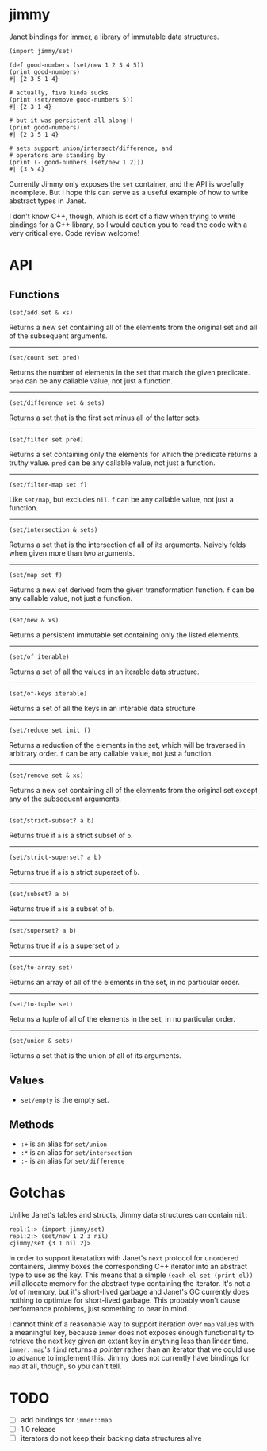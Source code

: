 # jimmy

Janet bindings for [immer](https://github.com/arximboldi/immer), a library of immutable data structures.

```
(import jimmy/set)

(def good-numbers (set/new 1 2 3 4 5))
(print good-numbers)
#| {2 3 5 1 4}

# actually, five kinda sucks
(print (set/remove good-numbers 5))
#| {2 3 1 4}

# but it was persistent all along!!
(print good-numbers)
#| {2 3 5 1 4}

# sets support union/intersect/difference, and
# operators are standing by
(print (- good-numbers (set/new 1 2)))
#| {3 5 4}

```

Currently Jimmy only exposes the `set` container, and the API is woefully incomplete. But I hope this can serve as a useful example of how to write abstract types in Janet.

I don't know C++, though, which is sort of a flaw when trying to write bindings for a C++ library, so I would caution you to read the code with a very critical eye. Code review welcome!

# API

## Functions

```janet
(set/add set & xs)
```

Returns a new set containing all of the elements from the original set and all of the subsequent arguments.

---

```janet
(set/count set pred)
```

Returns the number of elements in the set that match the given predicate. `pred` can be any callable value, not just a function.

---

```janet
(set/difference set & sets)
```

Returns a set that is the first set minus all of the latter sets.

---

```janet
(set/filter set pred)
```

Returns a set containing only the elements for which the predicate returns a truthy value. `pred` can be any callable value, not just a function.

---

```janet
(set/filter-map set f)
```

Like `set/map`, but excludes `nil`. `f` can be any callable value, not just a function.

---

```janet
(set/intersection & sets)
```

Returns a set that is the intersection of all of its arguments. Naively folds when given more than two arguments.

---

```janet
(set/map set f)
```

Returns a new set derived from the given transformation function. `f` can be any callable value, not just a function.

---

```janet
(set/new & xs)
```

Returns a persistent immutable set containing only the listed elements.

---

```janet
(set/of iterable)
```

Returns a set of all the values in an iterable data structure.

---

```janet
(set/of-keys iterable)
```

Returns a set of all the keys in an interable data structure.

---

```janet
(set/reduce set init f)
```

Returns a reduction of the elements in the set, which will be traversed in arbitrary order. `f` can be any callable value, not just a function.

---

```janet
(set/remove set & xs)
```

Returns a new set containing all of the elements from the original set except any of the subsequent arguments.

---

```janet
(set/strict-subset? a b)
```

Returns true if `a` is a strict subset of `b`.

---

```janet
(set/strict-superset? a b)
```

Returns true if `a` is a strict superset of `b`.

---

```janet
(set/subset? a b)
```

Returns true if `a` is a subset of `b`.

---

```janet
(set/superset? a b)
```

Returns true if `a` is a superset of `b`.

---

```janet
(set/to-array set)
```

Returns an array of all of the elements in the set, in no particular order.

---

```janet
(set/to-tuple set)
```

Returns a tuple of all of the elements in the set, in no particular order.

---

```janet
(set/union & sets)
```

Returns a set that is the union of all of its arguments.

## Values

- `set/empty` is the empty set.

## Methods

- `:+` is an alias for `set/union`
- `:*` is an alias for `set/intersection`
- `:-` is an alias for `set/difference`

# Gotchas

Unlike Janet's tables and structs, Jimmy data structures can contain `nil`:

```
repl:1:> (import jimmy/set)
repl:2:> (set/new 1 2 3 nil)
<jimmy/set {3 1 nil 2}>
```

In order to support iteratation with Janet's `next` protocol for unordered containers, Jimmy boxes the corresponding C++ iterator into an abstract type to use as the key. This means that a simple `(each el set (print el))` will allocate memory for the abstract type containing the iterator. It's not a *lot* of memory, but it's short-lived garbage and Janet's GC currently does nothing to optimize for short-lived garbage. This probably won't cause performance problems, just something to bear in mind.

I cannot think of a reasonable way to support iteration over `map` values with a meaningful key, because `immer` does not exposes enough functionality to retrieve the next key given an extant key in anything less than linear time. `immer::map`'s `find` returns a *pointer* rather than an iterator that we could use to advance to implement this. Jimmy does not currently have bindings for `map` at all, though, so you can't tell.

# TODO

- [ ] add bindings for `immer::map`
- [ ] 1.0 release
- [ ] iterators do not keep their backing data structures alive
